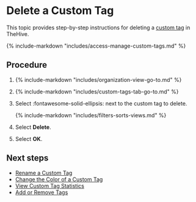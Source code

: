 # Delete a Custom Tag

This topic provides step-by-step instructions for deleting a [custom tag](about-custom-tags.md) in TheHive.

{% include-markdown "includes/access-manage-custom-tags.md" %}

<h2>Procedure</h2>

1. {% include-markdown "includes/organization-view-go-to.md" %}

2. {% include-markdown "includes/custom-tags-tab-go-to.md" %}

3. Select :fontawesome-solid-ellipsis: next to the custom tag to delete.

    {% include-markdown "includes/filters-sorts-views.md" %}

4. Select **Delete**.

5. Select **OK**.

<h2>Next steps</h2>

* [Rename a Custom Tag](rename-a-custom-tag.md)
* [Change the Color of a Custom Tag](change-the-color-of-a-custom-tag.md)
* [View Custom Tag Statistics](view-custom-tag-statistics.md)
* [Add or Remove Tags](../../../analyst-corner/cases/tags/add-remove-tags.md)